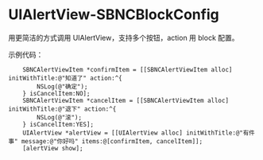 # UIAlertView-SBNCBlockConfig
用更简洁的方式调用 UIAlertView，支持多个按钮，action 用 block 配置。

示例代码：
```
    SBNCAlertViewItem *confirmItem = [[SBNCAlertViewItem alloc] initWithTitle:@"知道了" action:^{
        NSLog(@"确定");
    } isCancelItem:NO];
    SBNCAlertViewItem *cancelItem = [[SBNCAlertViewItem alloc] initWithTitle:@"退下" action:^{
        NSLog(@"滚");
    } isCancelItem:YES];
    UIAlertView *alertView = [[UIAlertView alloc] initWithTitle:@"有件事" message:@"你好吗" items:@[confirmItem, cancelItem]];
    [alertView show];
```
